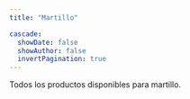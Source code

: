 ```yaml
---
title: "Martillo"

cascade:
  showDate: false
  showAuthor: false
  invertPagination: true
---
```


Todos los productos disponibles para martillo.
